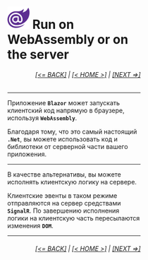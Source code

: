 <div style="width:60%; margin-left:20%;">

# <img src="./images/blazor_logo_transparent.png " width="50" /> Run on WebAssembly or on the server

<div style="text-align:right;">

###### [[<= BACK]](00.2.md) | [[< HOME >]](00.1.md) | [[NEXT =>]](02.1.md)

</div>

---

Приложение **`Blazor`** может запускать клиентский код напрямую в браузере, используя **`WebAssembly`**.

Благодаря тому, что это самый настоящий **`.Net`**, вы можете использовать код и библиотеки от серверной части вашего приложения.

---

В качестве альтернативы, вы можете исполнять клиентскую логику на сервере.

Клиентские эвенты в таком режиме отправляются на сервер средствами **`SignalR`**. По завершению исполнения логики на клиентскую часть пересылаются изменения **`DOM`**.

---

<div style="text-align:right;">

###### [[<= BACK]](00.2.md) | [[< HOME >]](00.1.md) | [[NEXT =>]](02.1.md)

</div>

</div>
